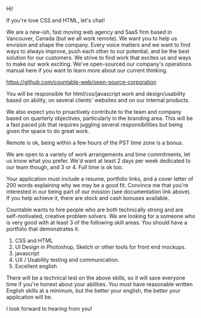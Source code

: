 Hi!

If you're love CSS and HTML, let's chat!

We are a new-ish, fast moving web agency and SaaS firm based in Vancouver, Canada (but we all work remote). We want you to help us envision and shape the company. Every voice matters and we want to find ways to always improve, push each other to our potential, and be the best solution for our customers. We strive to find work that excites us and ways to make our work exciting. We've open-sourced our company's operations manual here if you want to learn more about our current thinking.

https://github.com/countable-web/open-source-corporation

You will be responsible for html/css/javascript work and design/usability based on ability, on several clients' websites and on our internal products.

We also expect you to proactively contribute to the team and company based on quarterly objectives, particularly in the branding area. This will be a fast paced job that requires juggling several responsibilities but being given the space to do great work.

Remote is ok, being within a few hours of the PST time zone is a bonus.

We are open to a variety of work arrangements and time commitments, let us know what you prefer. We'd want at least 2 days per week dedicated to our team though, and 3 or 4. Full time is ok too.

Your application must include a resume, portfolio links, and a cover letter of 200 words explaining why we may be a good fit. Convince me that you're interested in our being part of our mission (see documentation link above). If you help achieve it, there are stock and cash bonuses available.

Countable wants to hire people who are both technically strong and are self-motivated, creative problem solvers. We are looking for a someone who is very good with at least 3 of the following skill areas. You should have a portfolio that demonstrates it.

1. CSS and HTML
2. UI Design in Photoshop, Sketch or other tools for front end mockups.
3. javascript
4. UX / Usability testing and communication.
5. Excellent english

There will be a technical test on the above skills, so it will save everyone time if you're honest about your abilities. You must have reasonable written English skills at a minimum, but the better your english, the better your application will be.

I look forward to hearing from you!
